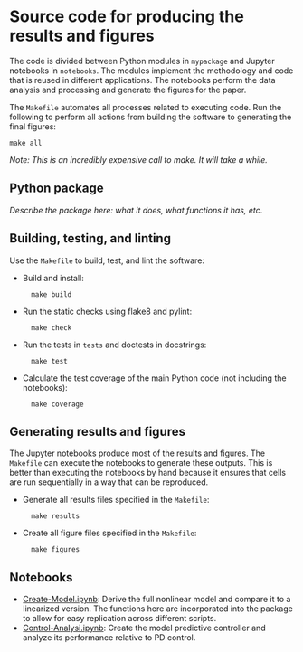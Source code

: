 # Source code for producing the results and figures

The code is divided between Python modules in `mypackage` and Jupyter notebooks
in `notebooks`. The modules implement the methodology and code that is reused
in different applications. The notebooks perform the data analysis and processing and
generate the figures for the paper.

The `Makefile` automates all processes related to executing code.
Run the following to perform all actions from building the software to
generating the final figures:

    make all

*Note: This is an incredibly expensive call to make. It will take a while.*

## Python package

*Describe the package here: what it does, what functions it has, etc*.


## Building, testing, and linting

Use the `Makefile` to build, test, and lint the software:

* Build and install:

        make build

* Run the static checks using flake8 and pylint:

        make check

* Run the tests in `tests` and doctests in docstrings:

        make test

* Calculate the test coverage of the main Python code (not including the
  notebooks):

        make coverage


## Generating results and figures

The Jupyter notebooks produce most of the results and figures. The `Makefile`
can execute the notebooks to generate these outputs. This is better than
executing the notebooks by hand because it ensures that cells are run
sequentially in a way that can be reproduced.

* Generate all results files specified in the `Makefile`:

        make results

* Create all figure files specified in the `Makefile`:

        make figures


## Notebooks

* [Create-Model.ipynb](http://nbviewer.jupyter.org/github/danielnewman09/Catheter-Ablation/blob/master/code/notebooks/Create-Model.ipynb):
  Derive the full nonlinear model and compare it to a linearized version. The functions here are incorporated into the package to allow for easy replication across different scripts.
* [Control-Analysi.ipynb](http://nbviewer.jupyter.org/github/danielnewman09/Catheter-Ablation/blob/master/code/notebooks/Control-Analysis.ipynb):
  Create the model predictive controller and analyze its performance relative to PD control.
